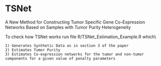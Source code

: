 # TSNet

A New Method for Constructing Tumor Specific Gene Co-Expression Networks Based on Samples with Tumor Purity Heterogeneity 
 
To check how TSNet works run file R/TSNet_Estimation_Example.R which\

    1) Generates Synthetic Data as in section 3 of the paper
    2) Estimates Tumor Purity
    3) Estimates Co-expression networks for the tumor and non-tumor components for a given value of penalty parameters
                
 
